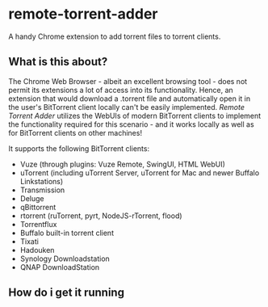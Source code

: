 # remote-torrent-adder
A handy Chrome extension to add torrent files to torrent clients.

## What is this about?
The Chrome Web Browser - albeit an excellent browsing tool - does not permit its extensions a lot of access into its functionality. Hence, an extension that would download a .torrent file and automatically open it in the user's BitTorrent client locally can't be easily implemented. *Remote Torrent Adder* utilizes the WebUIs of modern BitTorrent clients to implement the functionality required for this scenario - and it works locally as well as for BitTorrent clients on other machines!

It supports the following BitTorrent clients:
  * Vuze (through plugins: Vuze Remote, SwingUI, HTML WebUI)
  * uTorrent (including uTorrent Server, uTorrent for Mac and newer Buffalo Linkstations)
  * Transmission
  * Deluge
  * qBittorrent
  * rtorrent (ruTorrent, pyrt, NodeJS-rTorrent, flood)
  * Torrentflux
  * Buffalo built-in torrent client
  * Tixati
  * Hadouken
  * Synology Downloadstation
  * QNAP DownloadStation


## How do i get it running
